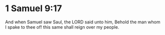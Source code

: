 # 1 Samuel 9:17

And when Samuel saw Saul, the LORD said unto him, Behold the man whom I spake to thee of! this same shall reign over my people.